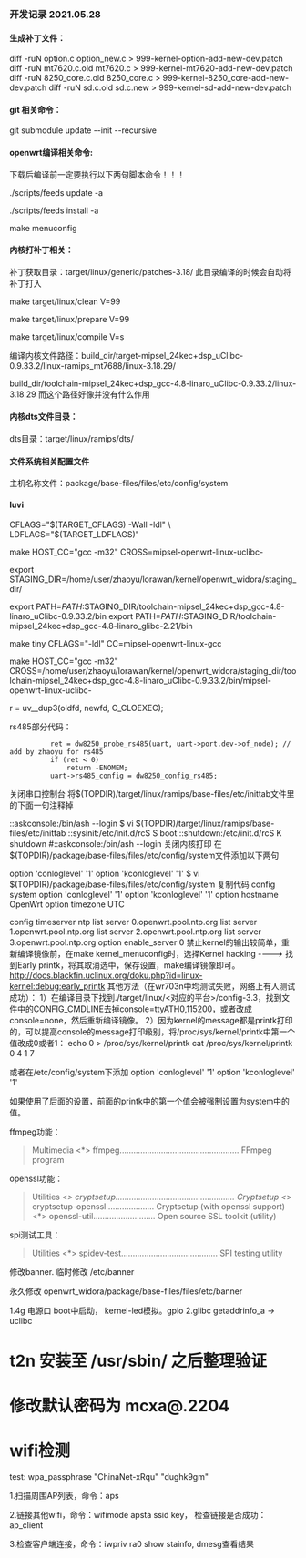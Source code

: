 ### 开发记录 2021.05.28

#### 生成补丁文件：

  diff -ruN option.c option_new.c > 999-kernel-option-add-new-dev.patch
  diff -ruN mt7620.c.old mt7620.c > 999-kernel-mt7620-add-new-dev.patch
  diff -ruN 8250_core.c.old 8250_core.c > 999-kernel-8250_core-add-new-dev.patch
  diff -ruN sd.c.old sd.c.new > 999-kernel-sd-add-new-dev.patch
#### git 相关命令：

  git submodule update --init --recursive

#### openwrt编译相关命令:

  下载后编译前一定要执行以下两句脚本命令！！！

  ./scripts/feeds update -a

  ./scripts/feeds install -a

  make menuconfig

#### 内核打补丁相关：

  补丁获取目录：target/linux/generic/patches-3.18/ 此目录编译的时候会自动将补丁打入

  make target/linux/clean V=99

  make target/linux/prepare V=99

  make target/linux/compile V=s

  编译内核文件路径：build_dir/target-mipsel_24kec+dsp_uClibc-0.9.33.2/linux-ramips_mt7688/linux-3.18.29/
  
  build_dir/toolchain-mipsel_24kec+dsp_gcc-4.8-linaro_uClibc-0.9.33.2/linux-3.18.29 而这个路径好像并没有什么作用

#### 内核dts文件目录：

  dts目录：target/linux/ramips/dts/

#### 文件系统相关配置文件

  主机名称文件：package/base-files/files/etc/config/system

#### luvi
  CFLAGS="$(TARGET_CFLAGS) -Wall -ldl" \
	LDFLAGS="$(TARGET_LDFLAGS)"

  make HOST_CC="gcc -m32" CROSS=mipsel-openwrt-linux-uclibc-

  export STAGING_DIR=/home/user/zhaoyu/lorawan/kernel/openwrt_widora/staging_dir/
  
  export PATH=$PATH:$STAGING_DIR/toolchain-mipsel_24kec+dsp_gcc-4.8-linaro_uClibc-0.9.33.2/bin
  export PATH=$PATH:$STAGING_DIR/toolchain-mipsel_24kec+dsp_gcc-4.8-linaro_glibc-2.21/bin

  make tiny CFLAGS="-ldl" CC=mipsel-openwrt-linux-gcc

  make HOST_CC="gcc -m32" CROSS=/home/user/zhaoyu/lorawan/kernel/openwrt_widora/staging_dir/toolchain-mipsel_24kec+dsp_gcc-4.8-linaro_uClibc-0.9.33.2/bin/mipsel-openwrt-linux-uclibc-

  r = uv__dup3(oldfd, newfd, O_CLOEXEC);

  rs485部分代码：
```
          ret = dw8250_probe_rs485(uart, uart->port.dev->of_node); // add by zhaoyu for rs485
          if (ret < 0)
              return -ENOMEM;
          uart->rs485_config = dw8250_config_rs485;
```
  关闭串口控制台
  将$(TOPDIR)/target/linux/ramips/base-files/etc/inittab文件里的下面一句注释掉

  ::askconsole:/bin/ash --login
  $ vi $(TOPDIR)/target/linux/ramips/base-files/etc/inittab
  ::sysinit:/etc/init.d/rcS S boot
  ::shutdown:/etc/init.d/rcS K shutdown
  #::askconsole:/bin/ash --login
  关闭内核打印
  在$(TOPDIR)/package/base-files/files/etc/config/system文件添加以下两句

  option 'conloglevel' '1'
  option 'kconloglevel' '1'
  $ vi $(TOPDIR)/package/base-files/files/etc/config/system
  复制代码
  config system
          option 'conloglevel' '1'
          option 'kconloglevel' '1'
          option hostname OpenWrt
          option timezone UTC

  config timeserver ntp
          list server     0.openwrt.pool.ntp.org
          list server     1.openwrt.pool.ntp.org
          list server     2.openwrt.pool.ntp.org
          list server     3.openwrt.pool.ntp.org
          option enable_server 0
  禁止kernel的输出较简单，重新编译镜像前，在make kernel_menuconfig时，选择Kernel hacking ----> 找到Early printk，将其取消选中，保存设置，make编译镜像即可。 http://docs.blackfin.uclinux.org/doku.php?id=linux-kernel:debug:early_printk
  其他方法（在wr703n中均测试失败，网络上有人测试成功）：
  1）在编译目录下找到./target/linux/<对应的平台>/config-3.3，找到文件中的CONFIG_CMDLINE去掉console=ttyATH0,115200，或者改成console=none，然后重新编译镜像。
  2）因为kernel的message都是printk打印的，可以提高console的message打印级别，将/proc/sys/kernel/printk中第一个值改成0或者1：
  echo 0 > /proc/sys/kernel/printk
  cat /proc/sys/kernel/printk
  0   4   1   7

  或者在/etc/config/system下添加
  option 'conloglevel' '1'
  option 'kconloglevel' '1'

  如果使用了后面的设置，前面的printk中的第一个值会被强制设置为system中的值。

  ffmpeg功能：
  > Multimedia
    <*> ffmpeg.................................................... FFmpeg program

  openssl功能：
  > Utilities
    <*> cryptsetup.................................................... Cryptsetup
    <*> cryptsetup-openssl..................... Cryptsetup (with openssl support)
    <*> openssl-util........................... Open source SSL toolkit (utility)

  spi测试工具：
  > Utilities
    <*> spidev-test.......................................... SPI testing utility 

修改banner.
  临时修改
  /etc/banner

  永久修改
  openwrt_widora/package/base-files/files/etc/banner

1.4g 电源口 boot中启动， kernel-led模拟。gpio
2.glibc getaddrinfo_a -> uclibc 

# t2n 安装至 /usr/sbin/ 之后整理验证


# 修改默认密码为 mcxa@.2204

# wifi检测

test: wpa_passphrase "ChinaNet-xRqu" "dughk9gm"

1.扫描周围AP列表，命令：aps

2.链接其他wifi，命令：wifimode apsta ssid key， 检查链接是否成功：ap_client

3.检查客户端连接，命令：iwpriv ra0 show stainfo, dmesg查看结果
